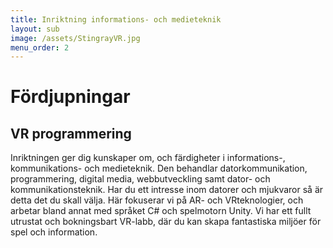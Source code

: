 ```yaml
---
title: Inriktning informations- och medieteknik
layout: sub
image: /assets/StingrayVR.jpg
menu_order: 2
---
```


# Fördjupningar

## VR programmering

Inriktningen ger dig kunskaper om, och färdigheter i informations-, kommunikations- och medieteknik. Den behandlar datorkommunikation, programmering, digital media, webbutveckling samt dator- och kommunikationsteknik. Har du ett intresse inom datorer och mjukvaror så är detta det du skall välja. Här fokuserar vi på AR- och VRteknologier, och arbetar bland annat med språket C# och spelmotorn Unity. Vi har ett fullt utrustat och bokningsbart VR-labb, där du kan skapa fantastiska miljöer för spel och information. 
